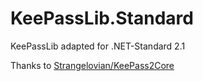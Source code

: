 # KeePassLib.Standard
 
KeePassLib adapted for .NET-Standard 2.1

Thanks to [Strangelovian/KeePass2Core](https://github.com/Strangelovian/KeePass2Core)
